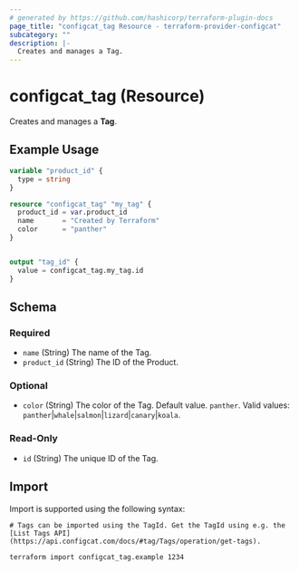 ```yaml
---
# generated by https://github.com/hashicorp/terraform-plugin-docs
page_title: "configcat_tag Resource - terraform-provider-configcat"
subcategory: ""
description: |-
  Creates and manages a Tag.
---
```


# configcat_tag (Resource)

Creates and manages a **Tag**.

## Example Usage

```terraform
variable "product_id" {
  type = string
}

resource "configcat_tag" "my_tag" {
  product_id = var.product_id
  name       = "Created by Terraform"
  color      = "panther"
}


output "tag_id" {
  value = configcat_tag.my_tag.id
}
```

<!-- schema generated by tfplugindocs -->
## Schema

### Required

- `name` (String) The name of the Tag.
- `product_id` (String) The ID of the Product.

### Optional

- `color` (String) The color of the Tag. Default value. `panther`. Valid values: `panther`|`whale`|`salmon`|`lizard`|`canary`|`koala`.

### Read-Only

- `id` (String) The unique ID of the Tag.

## Import

Import is supported using the following syntax:

```shell
# Tags can be imported using the TagId. Get the TagId using e.g. the [List Tags API](https://api.configcat.com/docs/#tag/Tags/operation/get-tags).

terraform import configcat_tag.example 1234
```
